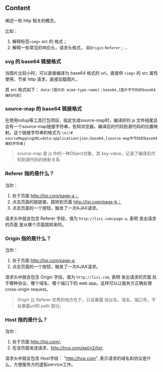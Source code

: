 ## Content
阐述一些 http 相关的概念。

比如：
1. 解释标签`<img>` src 的 格式；
2. 解释一些常见的响应头，请求头格式， 如`Origin` `Referer` ;
...

### svg 的 base64 链接格式
当图片比较小时，可以直接编译为 base64 格式的 url，直接供 `<img>` 的 src 属性使用，节省 http 请求，直接加载图片。  
  
其 src 格式如下：
`data:[图片的 mime-type-name]；base64,[图片字节码的base64编码内容]`


### source-map 的 base64 链接格式
在使用rollup等工具打包项目，指定生成source-map时，编译好的 js 文件结尾总会有一个source-map链接字符串，告知浏览器，编译后的代码到源代码的位置映射。这个链接字符串的格式为
```\n//# sourceMappingURL=data:application/json;base64,[source-map字节码的base64编码字符串]```
> source-map 是 js 中的一种Object对象，其 key-value，记录了编译后代码到源代码的映射关系

### Referer 指的是什么？
当你：
1. 处于页面 http://lisi.com/page-a；
2. 点击页面的超链接，跳转到页面 http://lisi.com/page-b；
3. 点击页面的一个按钮，触发了一次AJAX请求。

请求头中就会包含 Referer 字段，值为 `http://lisi.com/page-a`, 表明 发出请求的页面 是从哪个页面跳转来的。

### Origin 指的是什么？
当你：
1. 处于页面 http://lisi.com/page-a;
2. 点击页面的一个按钮，触发了一次AJAX请求。

请求头中就会包含 Origin 字段，值为 `http://lisi.com`, 表明 发出请求的页面 处于哪种协议、哪个域名、哪个端口下的 web app。这样可以让服务方正确处理 cross-origin request。

> Origin 比 Referer 优秀的地方在于，只会暴露 协议名、域名、端口号，不会暴露url的 path 部分。

### Host 指的是什么？
当你：
1. 处于页面 http://lisi.com/;
2. 在该页面发送请求，http://hcp.com/api/v2/list;
   
请求头中就会包含 Host字段： "http://hcp.com", 表示请求的域名和协议是什么，方便服务方的虚拟service工作。